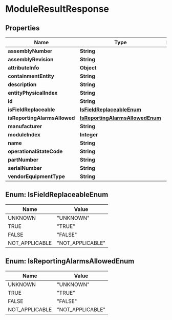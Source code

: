 
# ModuleResultResponse

## Properties
Name | Type | Description | Notes
------------ | ------------- | ------------- | -------------
**assemblyNumber** | **String** |  |  [optional]
**assemblyRevision** | **String** |  |  [optional]
**attributeInfo** | **Object** |  |  [optional]
**containmentEntity** | **String** |  |  [optional]
**description** | **String** |  |  [optional]
**entityPhysicalIndex** | **String** |  |  [optional]
**id** | **String** |  |  [optional]
**isFieldReplaceable** | [**IsFieldReplaceableEnum**](#IsFieldReplaceableEnum) |  |  [optional]
**isReportingAlarmsAllowed** | [**IsReportingAlarmsAllowedEnum**](#IsReportingAlarmsAllowedEnum) |  |  [optional]
**manufacturer** | **String** |  |  [optional]
**moduleIndex** | **Integer** |  |  [optional]
**name** | **String** |  |  [optional]
**operationalStateCode** | **String** |  |  [optional]
**partNumber** | **String** |  |  [optional]
**serialNumber** | **String** |  |  [optional]
**vendorEquipmentType** | **String** |  |  [optional]


<a name="IsFieldReplaceableEnum"></a>
## Enum: IsFieldReplaceableEnum
Name | Value
---- | -----
UNKNOWN | &quot;UNKNOWN&quot;
TRUE | &quot;TRUE&quot;
FALSE | &quot;FALSE&quot;
NOT_APPLICABLE | &quot;NOT_APPLICABLE&quot;


<a name="IsReportingAlarmsAllowedEnum"></a>
## Enum: IsReportingAlarmsAllowedEnum
Name | Value
---- | -----
UNKNOWN | &quot;UNKNOWN&quot;
TRUE | &quot;TRUE&quot;
FALSE | &quot;FALSE&quot;
NOT_APPLICABLE | &quot;NOT_APPLICABLE&quot;



